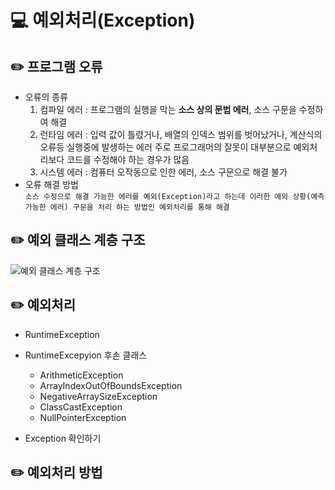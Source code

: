 # 💻 예외처리(Exception)

## ✏️ 프로그램 오류

- 오류의 종류
  1. 컴파일 에러 : 프로그램의 실행을 막는 **소스 상의 문법 에러**, 소스 구문을 수정하여 해결
  2. 런타임 에러 : 입력 값이 틀렸거나, 배열의 인덱스 범위를 벗어났거나, 계산식의 오류등 실행중에 발생하는 에러 주로 프로그래머의 잘못이 대부분으로 예외처리보다 코드를 수정해야 하는 경우가 많음
  3. 시스템 에러 : 컴퓨터 오작동으로 인한 에러, 소스 구문으로 해결 불가
- 오류 해결 방법  
  `소스 수정으로 해결 가능한 에러를 예외(Exception)라고 하는데 이러한 예외 상황(예측 가능한 에러) 구문을 처리 하는 방법인 예외처리를 통해 해결`

## ✏️ 예외 클래스 계층 구조

![예외 클래스 계층 구조](https://user-images.githubusercontent.com/105089699/183319351-c73f6fd1-79af-4147-bdcf-5131d5805a9f.png)

## ✏️ 예외처리

- RuntimeException
- RuntimeExcepyion 후손 클래스

  - ArithmeticException
  - ArrayIndexOutOfBoundsException
  - NegativeArraySizeException
  - ClassCastException
  - NullPointerException

- Exception 확인하기

## ✏️ 예외처리 방법
